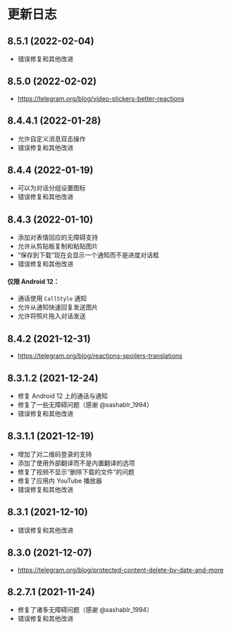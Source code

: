 # 更新日志

## 8.5.1 (2022-02-04)

- 错误修复和其他改进

## 8.5.0 (2022-02-02)

- <https://telegram.org/blog/video-stickers-better-reactions>

## 8.4.4.1 (2022-01-28)

- 允许自定义消息双击操作
- 错误修复和其他改进

## 8.4.4 (2022-01-19)

- 可以为对话分组设置图标
- 错误修复和其他改进

## 8.4.3 (2022-01-10)

- 添加对表情回应的无障碍支持
- 允许从剪贴板复制和粘贴图片
- “保存到下载”现在会显示一个通知而不是进度对话框
- 错误修复和其他改进

#### 仅限 Android 12：
- 通话使用 `CallStyle` 通知
- 允许从通知快速回复发送图片
- 允许将照片拖入对话发送

## 8.4.2 (2021-12-31)

- <https://telegram.org/blog/reactions-spoilers-translations>

## 8.3.1.2 (2021-12-24)

- 修复 Android 12 上的通话与通知
- 修复了一些无障碍问题（感谢 @sashablr_1994）
- 错误修复和其他改进

## 8.3.1.1 (2021-12-19)

- 增加了对二维码登录的支持
- 添加了使用外部翻译而不是内置翻译的选项
- 修复了视频不显示“删除下载的文件”的问题
- 修复了应用内 YouTube 播放器
- 错误修复和其他改进

## 8.3.1 (2021-12-10)

- 错误修复和其他改进

## 8.3.0 (2021-12-07)

- <https://telegram.org/blog/protected-content-delete-by-date-and-more>

## 8.2.7.1 (2021-11-24)

- 修复了诸多无障碍问题（感谢 @sashablr_1994）
- 错误修复和其他改进
